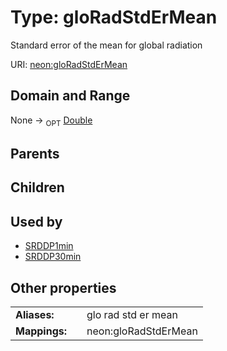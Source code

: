 
# Type: gloRadStdErMean


Standard error of the mean for global radiation

URI: [neon:gloRadStdErMean](https://data.neonscience.org/gloRadStdErMean)


## Domain and Range

None ->  <sub>OPT</sub> [Double](types/Double.md)

## Parents


## Children


## Used by

 * [SRDDP1min](SRDDP1min.md)
 * [SRDDP30min](SRDDP30min.md)

## Other properties

|  |  |  |
| --- | --- | --- |
| **Aliases:** | | glo rad std er mean |
| **Mappings:** | | neon:gloRadStdErMean |

